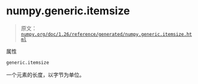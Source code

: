 # numpy.generic.itemsize

> 原文：[`numpy.org/doc/1.26/reference/generated/numpy.generic.itemsize.html`](https://numpy.org/doc/1.26/reference/generated/numpy.generic.itemsize.html)

属性

```py
generic.itemsize
```

一个元素的长度，以字节为单位。
